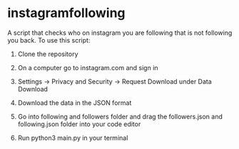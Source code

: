 # instagramfollowing
A script that checks who on instagram you are following that is not following you back.
To use this script:

1. Clone the repository

2. On a computer go to instagram.com and sign in

3. Settings -> Privacy and Security -> Request Download under Data Download

4. Download the data in the JSON format

5. Go into following and followers folder and drag the followers.json and following.json folder into your code editor

6. Run python3 main.py in your terminal
